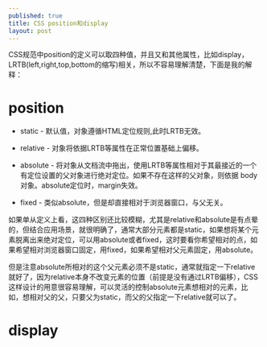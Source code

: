 ```yaml
---
published: true
title: CSS position和display
layout: post
---
```



CSS规范中position的定义可以取四种值，并且又和其他属性，比如display，LRTB(left,right,top,bottom的缩写)相关，所以不容易理解清楚，下面是我的解释：

# position

* static - 默认值，对象遵循HTML定位规则,此时LRTB无效。 

* relative - 对象将依据LRTB等属性在正常位置基础上偏移。

* absolute - 将对象从文档流中拖出，使用LRTB等属性相对于其最接近的一个有定位设置的父对象进行绝对定位。如果不存在这样的父对象，则依据 body 对象。absolute定位时，margin失效。

* fixed - 类似absolute，但是却直接相对于浏览器窗口，与父无关。

如果单从定义上看，这四种区别还比较模糊，尤其是relative和absolute是有点晕的，但结合应用场景，就很明确了，通常大部分元素都是static，如果想将某个元素脱离出来绝对定位，可以用absolute或者fixed，这时要看你希望相对的点，如果希望相对浏览器窗口固定，用fixed，如果希望相对父元素固定，用absolute。

但是注意absolute所相对的这个父元素必须不是static，通常就指定一下relative就好了，因为relative本身不改变元素的位置（前提是没有通过LRTB偏移），CSS这样设计的用意很容易理解，可以灵活的控制absolute元素想相对的元素，比如，想相对父的父，只要父为static，而父的父指定一下relative就可以了。

# display



